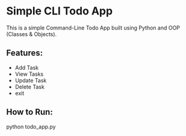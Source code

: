 # Simple CLI Todo App

This is a simple Command-Line Todo App built using Python and OOP (Classes & Objects).

## Features:
- Add Task
- View Tasks
- Update Task
- Delete Task
- exit

## How to Run:

python todo_app.py
